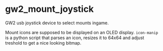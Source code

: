 # gw2_mount_joystick
GW2 usb joystick device to select mounts ingame.

Mount icons are supposed to be displayed on an OLED display.
```icon-manip``` is a python script that parses an icon, resizes it to 64x64
and adjust treshold to get a nice looking bitmap.
